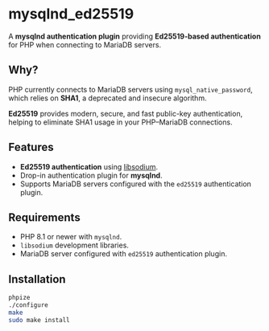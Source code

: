 # mysqlnd_ed25519

A **mysqlnd authentication plugin** providing **Ed25519-based authentication** for PHP when connecting to MariaDB servers.

## Why?

PHP currently connects to MariaDB servers using `mysql_native_password`, which relies on **SHA1**, a deprecated and insecure algorithm.

**Ed25519** provides modern, secure, and fast public-key authentication, helping to eliminate SHA1 usage in your PHP–MariaDB connections.

## Features

- **Ed25519 authentication** using [libsodium](https://libsodium.org/).
- Drop-in authentication plugin for **mysqlnd**.
- Supports MariaDB servers configured with the `ed25519` authentication plugin.

## Requirements

- PHP 8.1 or newer with `mysqlnd`.
- `libsodium` development libraries.
- MariaDB server configured with `ed25519` authentication plugin.

## Installation

```bash
phpize
./configure
make
sudo make install

